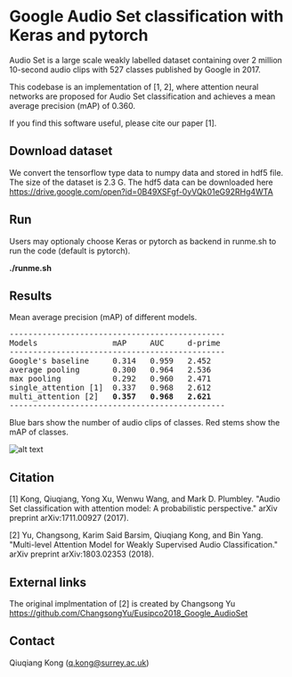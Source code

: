 # Google Audio Set classification with Keras and pytorch
Audio Set is a large scale weakly labelled dataset containing over 2 million 10-second audio clips with 527 classes published by Google in 2017. 

This codebase is an implementation of [1, 2], where attention neural networks are proposed for Audio Set classification and achieves a mean average precision (mAP) of 0.360. 

If you find this software useful, please cite our paper [1]. 

## Download dataset
We convert the tensorflow type data to numpy data and stored in hdf5 file. The size of the dataset is 2.3 G. The hdf5 data can be downloaded here https://drive.google.com/open?id=0B49XSFgf-0yVQk01eG92RHg4WTA

## Run
Users may optionaly choose Keras or pytorch as backend in runme.sh to run the code (default is pytorch). 

**./runme.sh**

## Results
Mean average precision (mAP) of different models. 
<pre>
----------------------------------------------
Models                mAP     AUC     d-prime
----------------------------------------------
Google's baseline     0.314   0.959   2.452
average pooling       0.300   0.964   2.536
max pooling           0.292   0.960   2.471
single_attention [1]  0.337   0.968   2.612
multi_attention [2]   <b>0.357</b>   <b>0.968</b>   <b>2.621</b>
----------------------------------------------
</pre>

Blue bars show the number of audio clips of classes. Red stems show the mAP of classes. 

![alt text](https://github.com/qiuqiangkong/audioset_classification/blob/master/appendixes/data_distribution.png)

## Citation
[1] Kong, Qiuqiang, Yong Xu, Wenwu Wang, and Mark D. Plumbley. "Audio Set classification with attention model: A probabilistic perspective." arXiv preprint arXiv:1711.00927 (2017).

[2] Yu, Changsong, Karim Said Barsim, Qiuqiang Kong, and Bin Yang. "Multi-level Attention Model for Weakly Supervised Audio Classification." arXiv preprint arXiv:1803.02353 (2018).

## External links
The original implmentation of [2] is created by Changsong Yu https://github.com/ChangsongYu/Eusipco2018_Google_AudioSet

## Contact
Qiuqiang Kong (q.kong@surrey.ac.uk)
